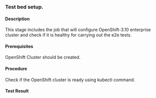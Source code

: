 ### Test bed setup.

#### Description

This stage includes the job that will configure OpenShift-3.10 enterprise cluster and check if it is healthy for carrying out the e2e tests.

#### Prerequisites

OpenShift Cluster should be created.

#### Procedure

Check if the OpenShift cluster is ready using kubectl command.

#### Test Result


